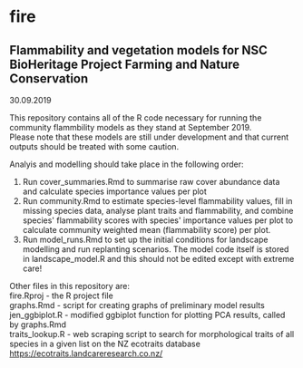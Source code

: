 # fire
## Flammability and vegetation models for NSC BioHeritage Project Farming and Nature Conservation   
30.09.2019

This repository contains all of the R code necessary for running the community flammbility models as they stand at September 2019. <br/>
Please note that these models are still under development and that current outputs should be treated with some caution.

Analyis and modelling should take place in the following order:

1. Run cover_summaries.Rmd to summarise raw cover abundance data and calculate species importance values per plot
2. Run community.Rmd to estimate species-level flammability values, fill in missing species data, analyse plant traits and flammability, and combine species' flammability scores with species' importance values per plot to calculate community weighted mean (flammability score) per plot. 
3. Run model_runs.Rmd to set up the initial conditions for landscape modelling and run replanting scenarios. The model code itself is stored in landscape_model.R and this should not be edited except with extreme care! 

Other files in this repository are:<br/>
fire.Rproj - the R project file<br/>
graphs.Rmd - script for creating graphs of preliminary model results<br/>
jen_ggbiplot.R - modified ggbiplot function for plotting PCA results, called by graphs.Rmd<br/>
traits_lookup.R - web scraping script to search for morphological traits of all species in a given list on the NZ ecotraits database https://ecotraits.landcareresearch.co.nz/
